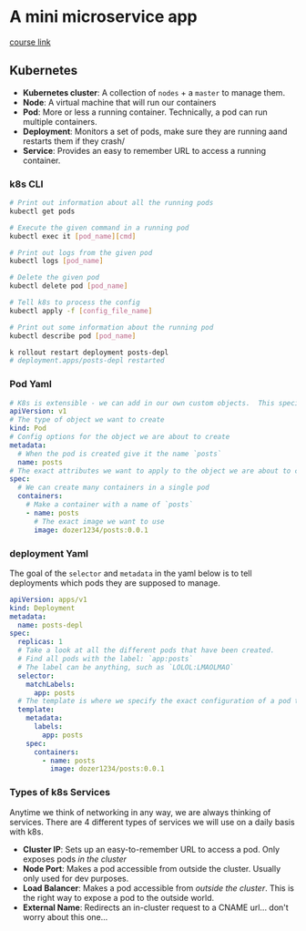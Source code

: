 # A mini microservice app

[course link](https://www.udemy.com/course/microservices-with-node-js-and-react/)

## Kubernetes

- **Kubernetes cluster**: A collection of `nodes` + a `master` to manage them.
- **Node**: A virtual machine that will run our containers
- **Pod**: More or less a running container. Technically, a pod can run multiple containers.
- **Deployment**: Monitors a set of pods, make sure they are running aand restarts them if they crash/
- **Service**: Provides an easy to remember URL to access a running container.

### k8s CLI

```bash
# Print out information about all the running pods
kubectl get pods

# Execute the given command in a running pod
kubectl exec it [pod_name][cmd]

# Print out logs from the given pod
kubectl logs [pod_name]

# Delete the given pod
kubectl delete pod [pod_name]

# Tell k8s to process the config
kubectl apply -f [config_file_name]

# Print out some information about the running pod
kubectl describe pod [pod_name]

k rollout restart deployment posts-depl
# deployment.apps/posts-depl restarted
```

### Pod Yaml

```yaml
# K8s is extensible - we can add in our own custom objects.  This specifies the set of objects we want k8s to look at
apiVersion: v1
# The type of object we want to create
kind: Pod
# Config options for the object we are about to create
metadata:
  # When the pod is created give it the name `posts`
  name: posts
# The exact attributes we want to apply to the object we are about to create
spec:
  # We can create many containers in a single pod
  containers:
    # Make a container with a name of `posts`
    - name: posts
      # The exact image we want to use
      image: dozer1234/posts:0.0.1
```

### deployment Yaml

The goal of the `selector` and `metadata` in the yaml below is to tell deployments which pods they are supposed to manage.

```yaml
apiVersion: apps/v1
kind: Deployment
metadata:
  name: posts-depl
spec:
  replicas: 1
  # Take a look at all the different pods that have been created.
  # Find all pods with the label: `app:posts`
  # The label can be anything, such as `LOLOL:LMAOLMAO`
  selector:
    matchLabels:
      app: posts
  # The template is where we specify the exact configuration of a pod that # we want this deployment to create. The below will be applied to the pod # that is created by the deployment.
  template:
    metadata:
      labels:
        app: posts
    spec:
      containers:
        - name: posts
          image: dozer1234/posts:0.0.1
```

### Types of k8s Services

Anytime we think of networking in any way, we are always thinking of services. There are 4 different types of services we will use on a daily basis with k8s.

- **Cluster IP**: Sets up an easy-to-remember URL to access a pod. Only exposes pods _in the cluster_
- **Node Port**: Makes a pod accessible from outside the cluster. Usually only used for dev purposes.
- **Load Balancer**: Makes a pod accessible from _outside the cluster_. This is the right way to expose a pod to the outside world.
- **External Name**: Redirects an in-cluster request to a CNAME url... don't worry about this one...

```yaml

```
